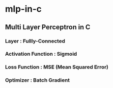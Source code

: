 # mlp-in-c

## Multi Layer Perceptron in C

### Layer : Fullly-Connected
### Activation Function : Sigmoid
### Loss Function : MSE (Mean Squared Error)
### Optimizer : Batch Gradient

